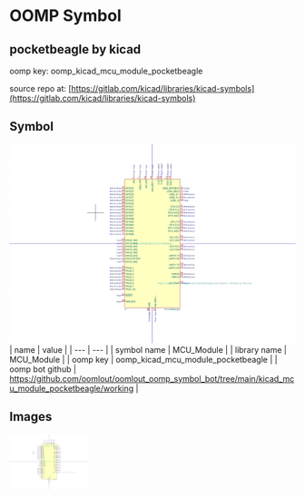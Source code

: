 # OOMP Symbol  
## pocketbeagle  by kicad  
  
oomp key: oomp_kicad_mcu_module_pocketbeagle  
  
source repo at: [https://gitlab.com/kicad/libraries/kicad-symbols](https://gitlab.com/kicad/libraries/kicad-symbols)  
## Symbol  
  
[![working.png](working_600.png)](working.png)  
| name | value | 
| --- | --- | 
| symbol name | MCU_Module | 
| library name | MCU_Module | 
| oomp key | oomp_kicad_mcu_module_pocketbeagle | 
| oomp bot github | https://github.com/oomlout/oomlout_oomp_symbol_bot/tree/main/kicad_mcu_module_pocketbeagle/working | 
## Images  
  
[![working.png](working_140.png)](working.png)  
